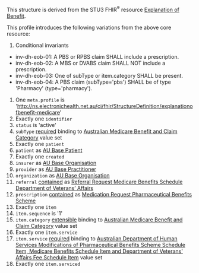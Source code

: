 This structure is derived from the STU3 FHIR<sup>&reg;</sup> resource [Explanation of Benefit](http://hl7.org/fhir/STU3/explanationofbenefit.html).

This profile introduces the following variations from the above core resource:
1.	Conditional invariants 
*	inv-dh-eob-01: A PBS or RPBS claim SHALL include a prescription.
*	inv-dh-eob-02: A MBS or DVABS claim SHALL NOT include a prescription.
*	inv-dh-eob-03: One of subType or item.category SHALL be present.
*   inv-dh-eob-04:  A PBS claim (subType='pbs') SHALL be of type 'Pharmacy' (type='pharmacy').
1. One `meta.profile` is 'http://ns.electronichealth.net.au/ci/fhir/StructureDefinition/explanationofbenefit-medicare'
1. Exactly one `identifier`
1.	`status` is 'active'
1.	`subType` [required](http://hl7.org/fhir/STU3/terminologies.html#code) binding to [Australian Medicare Benefit and Claim Category](https://healthterminologies.gov.au/fhir/ValueSet/australian-medicare-benefit-claim-category-1) value set
1.	Exactly one `patient`
1.  `patient` as [AU Base Patient](http://www.hl7.org.au/fhir/base2018Sep/StructureDefinition-au-patient.html)
1. Exactly one `created`
1.	`insurer` as [AU Base Organisation](http://www.hl7.org.au/fhir/base2018Sep/StructureDefinition-au-organisation.html)
1.	`provider` as [AU Base Practitioner](http://fhir.hl7.org.au/fhir/base2018Sep/StructureDefinition-au-practitioner.html)
1.	`organization` as [AU Base Organisation](http://www.hl7.org.au/fhir/base2018Sep/StructureDefinition-au-organisation.html)
1.	`referral` [contained](http://hl7.org/fhir/STU3/references.html#contained) as [Referral Request Medicare Benefits Schedule Department of Veterans’ Affairs](StructureDefinition-referralrequest-mbsdva.html)
1.	`prescription` [contained](http://hl7.org/fhir/STU3/references.html#contained) as [Medication Request Pharmaceutical Benefits Scheme](StructureDefinition-medicationrequest-pbs.html)
1.	Exactly one `item`
1. `item.sequence` is '1'
1.	`item.category` [extensible](http://hl7.org/fhir/STU3/terminologies.html#extensible) binding to [Australian Medicare Benefit and Claim Category](https://healthterminologies.gov.au/fhir/ValueSet/australian-medicare-benefit-claim-category-1) value set
1.	Exactly one `item.service` 
1. `item.service` [required](http://hl7.org/fhir/STU3/terminologies.html#code) binding to [Australian Department of Human Services Modifications of Pharmaceutical Benefits Scheme Schedule Item, Medicare Benefits Schedule Item and Department of Veterans' Affairs Fee Schedule Item](https://healthterminologies.gov.au/fhir/ValueSet/australian-dhs-modifications-pbs-mbs-dva-item-1) value set
1.	Exactly one `item.serviced`






